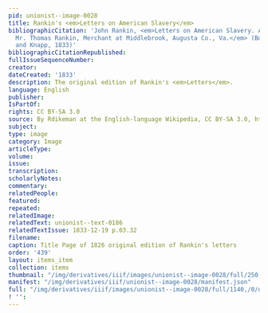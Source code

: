 ```yaml
---
pid: unionist--image-0028
title: Rankin's <em>Letters on American Slavery</em>
bibliographicCitation: 'John Rankin, <em>Letters on American Slavery. Addressed to
  Mr. Thomas Rankin, Merchant at Middlebrook, Augusta Co., Va.</em> (Boston: Garrison
  and Knapp, 1833)'
bibliographicCitationRepublished: 
fullIssueSequenceNumber: 
creator: 
dateCreated: '1833'
description: The original edition of Rankin's <em>Letters</em>.
language: English
publisher: 
IsPartOf: 
rights: CC BY-SA 3.0
source: By Rdikeman at the English-language Wikipedia, CC BY-SA 3.0, https://commons.wikimedia.org/w/index.php?curid=13358329
subject: 
type: image
category: Image
articleType: 
volume: 
issue: 
transcription: 
scholarlyNotes: 
commentary: 
relatedPeople: 
featured: 
repeated: 
relatedImage: 
relatedText: unionist--text-0186
relatedTextIssue: 1833-12-19 p.03.32
filename: 
caption: Title Page of 1826 original edition of Rankin's letters
order: '439'
layout: items_item
collection: items
thumbnail: "/img/derivatives/iiif/images/unionist--image-0028/full/250,/0/default.jpg"
manifest: "/img/derivatives/iiif/unionist--image-0028/manifest.json"
full: "/img/derivatives/iiif/images/unionist--image-0028/full/1140,/0/default.jpg"
! '': 
---
```

